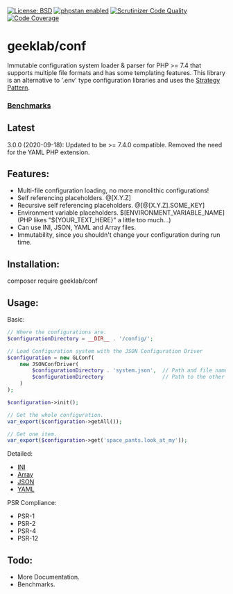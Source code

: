 [![License: BSD](https://img.shields.io/badge/License-BSD-yellow.svg)](https://opensource.org/licenses/BSD-3-Clause)
[![phpstan enabled](https://img.shields.io/badge/phpstan-enabled-green.svg)](https://github.com/phpstan/phpstan)
[![Scrutinizer Code Quality](https://scrutinizer-ci.com/g/ellisgl/GeekLab-Conf/badges/quality-score.png?b=release)](https://scrutinizer-ci.com/g/ellisgl/GeekLab-Conf/?branch=release)
[![Code Coverage](https://scrutinizer-ci.com/g/ellisgl/GeekLab-Conf/badges/coverage.png?b=release)](https://scrutinizer-ci.com/g/ellisgl/GeekLab-Conf/?branch=release)

# geeklab/conf
Immutable configuration system loader & parser for PHP >= 7.4 that supports multiple file formats and has some templating features.
This library is an alternative to '.env' type configuration libraries and uses the [Strategy Pattern](https://designpatternsphp.readthedocs.io/en/latest/Behavioral/Strategy/README.html). 

### [Benchmarks](https://github.com/ellisgl/php-benchmarks/blob/master/results/Confs.md)

## Latest
3.0.0 (2020-09-18): Updated to be >= 7.4.0 compatible. Removed the need for the YAML PHP extension.

## Features:
* Multi-file configuration loading, no more monolithic configurations!
* Self referencing placeholders. @[X.Y.Z]
* Recursive self referencing placeholders. @[@[X.Y.Z].SOME_KEY]
* Environment variable placeholders. $[ENVIRONMENT_VARIABLE_NAME] (PHP likes "${YOUR_TEXT_HERE}" a little too much...)
* Can use INI, JSON, YAML and Array files.
* Immutability, since you shouldn't change your configuration during run time.

## Installation:
composer require geeklab/conf

## Usage:
Basic:
```PHP
// Where the configurations are.
$configurationDirectory = __DIR__ . '/config/';

// Load Configuration system with the JSON Configuration Driver 
$configuration = new GLConf(
    new JSONConfDriver(
        $configurationDirectory . 'system.json',  // Path and file name of main (top level) configuration.
        $configurationDirectory                   // Path to the other configuration files. 
    )
);

$configuration->init();

// Get the whole configuration.
var_export($configuration->getAll());

// Get one item.
var_export($configuration->get('space_pants.look_at_my'));
```

Detailed:
* [INI](/docs/INI.md)
* [Array](/docs/Array.md)
* [JSON](/docs/JSON.md)
* [YAML](/docs/YAML.md)

PSR Compliance:
* PSR-1
* PSR-2
* PSR-4
* PSR-12

## Todo:
* More Documentation.
* Benchmarks.

